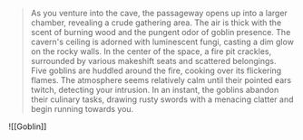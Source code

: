 >As you venture into the cave, the passageway opens up into a larger chamber, revealing a crude gathering area. The air is thick with the scent of burning wood and the pungent odor of goblin presence. The cavern's ceiling is adorned with luminescent fungi, casting a dim glow on the rocky walls. In the center of the space, a fire pit crackles, surrounded by various makeshift seats and scattered belongings.
><br>Five goblins are huddled around the fire, cooking over its flickering flames. The atmosphere seems relatively calm until their pointed ears twitch, detecting your intrusion. In an instant, the goblins abandon their culinary tasks, drawing rusty swords with a menacing clatter and begin running towards you.

![[Goblin]]
